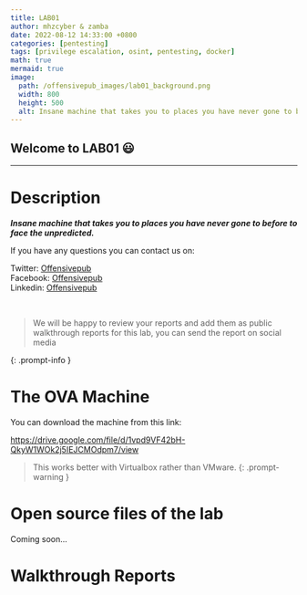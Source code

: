 ```yaml
---
title: LAB01
author: mhzcyber & zamba
date: 2022-08-12 14:33:00 +0800
categories: [pentesting]
tags: [privilege escalation, osint, pentesting, docker]
math: true
mermaid: true
image:
  path: /offensivepub_images/lab01_background.png 
  width: 800
  height: 500
  alt: Insane machine that takes you to places you have never gone to before to face the unpredicted.
---
```

## Welcome to LAB01 &#128515;
---
# Description

***Insane machine that takes you to places you have never gone to before to face the unpredicted.***


If you have any questions you can contact us on:

Twitter: [Offensivepub](https://twitter.com/offensivepub)<br>
Facebook: [Offensivepub](https://www.facebook.com/offensivepub)<br>
Linkedin: [Offensivepub](https://www.linkedin.com/in/offensivepub)<br>



<br>

> We will be happy to review your reports and add them as public walkthrough reports for this lab, you can send the report on social media

{: .prompt-info }

# The OVA Machine

You can download the machine from this link:

https://drive.google.com/file/d/1vpd9VF42bH-QkyW1WOk2j5IEJCMOdpm7/view

> This works better with Virtualbox rather than VMware.
{: .prompt-warning }

# Open source files of the lab

Coming soon...


# Walkthrough Reports


